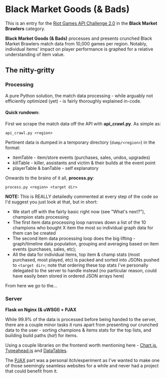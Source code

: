 # Black Market Goods (& Bads)
This is an entry for the [Riot Games API Challenge 2.0](https://developer.riotgames.com/discussion/announcements/show/2lxEyIcE) in the **Black Market Brawlers** category.

**Black Market Goods (& Bads)** processes and presents crunched Black Market Brawlers match data from 10,000 games per region. Notably, individual items' impact on player performance is graphed for a relative understanding of item value.

## The nitty-gritty
### Processing
A pure Python solution, the match data processing - while arguably not efficiently optimized (yet) - is fairly thoroughly explained in-code.

#### Quick rundown: 
First we scrape the match data off the API with **api_crawl.py**. As simple as:

`api_crawl.py <region>`

Pertinent data is dumped in a temporary directory (`dump/<region>`) in the format:
+ itemTable - item/store events (purchases, sales, undos, upgrades)
+ killTable - killer, assistants and victim & their builds at the event point
+ playerTable & banTable - self explanatory


Onwards to the brains of it all, **process.py**:

`process.py <region> <target dir>`

**NOTE:** This is REALLY detailedly commented at every step of the code so I'd suggest you just look at that, but in short:
+ We start off with the fairly basic right now (see "What's next?"), champion stats processing
+ The first item data processing loop narrows down a list of the 10 champions who bought X item the most so individual graph data for them can be created
+ The second item data processing loop does the big lifting - graph/timeline data population, grouping and averaging based on item events (purchases, sales, etc);
+ All the data for individual items, top item & champ stats (most purchased, most played, etc) is packed and sorted into JSONs pushed to `<target dir>`; note that ordering these top stats I've personally delegated to the server to handle instead (no particular reason, could have easily been stored in ordered JSON arrays here)

From here we go to the...

### Server
**Flask on Nginx (& uWSGI) + PJAX**

While 99.9% of the data is processed before being handed to the server, there are a couple minor tasks it runs apart from presenting our crunched data to the user - sorting champions & items stats for the top lists, and building build paths (*ha!*) for items.

Using a couple libraries on the frontend worth mentioning here - [Chart.js](https://github.com/nnnick/Chart.js/), [Typeahead.js](https://github.com/twitter/typeahead.js/) and [DataTables](https://github.com/DataTables/DataTables).

The [PJAX](https://github.com/defunkt/jquery-pjax) part was a personal itch/experiment as I've wanted to make one of those seemingly seamless websites for a while and never had a project that could benefit from it. 
